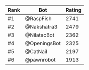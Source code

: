 Rank|Bot|Rating
---|---|---
#1|@RaspFish|2741
#2|@Nakshatra3|2479
#3|@NilatacBot|2362
#4|@OpeningsBot|2325
#5|@CatNail|2197
#6|@pawnrobot|1913
